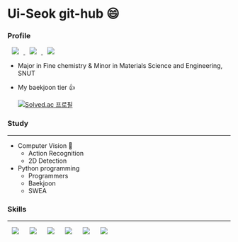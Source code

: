 # Ui-Seok git-hub 😄

### Profile

<a href="https://blog.naver.com/lus8476">
<img src="https://img.shields.io/badge/Naverblog-000000?style=flat&logo=Naver&logoColor=#03C75A&link=https://blog.naver.com/lus8476" style="height : auto; margin-left : 10px; margin-right : 10px;"/>
</a>

<a href="https://velog.io/@ui_seok">
<img src="http://img.shields.io/badge/velog-000000?style=flat&logo=velog&logoColor=#20C997&link=https://velog.io/@ui_seok" style="height : auto; margin-left : 10px; margin-right : 10px;"/>
</a>

<a href="https://ui-seok.tistory.com/">
<img src="http://img.shields.io/badge/Tistory-000000?style=flat&logo=Tistory&logoColor=#000000&link=https://ui-seok.tistory.com/" style="height : auto; margin-left : 10px; margin-right : 10px;"/>
</a>


* Major in Fine chemistry & Minor in Materials Science and Engineering, SNUT

* My baekjoon tier 👍

  [![Solved.ac
  프로필](http://mazassumnida.wtf/api/v2/generate_badge?boj=kasasima)](https://solved.ac/kasasima)

### Study
---

* Computer Vision 👀️
  * Action Recognition
  * 2D Detection
* Python programming
  * Programmers
  * Baekjoon
  * SWEA

### Skills
---
<img src="http://img.shields.io/badge/Python-000000?style=flat&logo=Python&logoColor=3776AB" style="height : auto; margin-left : 10px; margin-right : 10px;"/>   <img src="http://img.shields.io/badge/PyTorch-000000?style=flat&logo=PyTorch&logoColor=EE4C2C" style="height : auto; margin-left : 10px; margin-right : 10px;"/>   <img src="http://img.shields.io/badge/TensorFlow-000000?style=flat&logo=TensorFlow&logoColor=FF6F00" style="height : auto; margin-left : 10px; margin-right : 10px;"/>   <img src="http://img.shields.io/badge/Docker-000000?style=flat&logo=Docker&logoColor=2496ED" style="height : auto; margin-left : 10px; margin-right : 10px;"/>   <img src="http://img.shields.io/badge/Anaconda-000000?style=flat&logo=Anaconda&logoColor=44A833" style="height : auto; margin-left : 10px; margin-right : 10px;"/>   <img src="http://img.shields.io/badge/Ubuntu-000000?style=flat&logo=Ubuntu&logoColor=E95420" style="height : auto; margin-left : 10px; margin-right : 10px;"/>